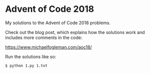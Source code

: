 # Advent of Code 2018

My solutions to the Advent of Code 2018 problems.

Check out the blog post, which explains how the solutions work and includes more comments in the code:

https://www.michaelfogleman.com/aoc18/

Run the solutions like so:

    $ python 1.py 1.txt
